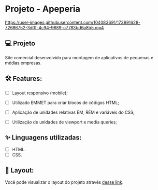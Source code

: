 # Projeto - Apeperia

https://user-images.githubusercontent.com/104083691/173891628-72686752-3d0f-4c94-9689-c7783bd6a8b5.mp4

## 💻 Projeto

Site comercial desenvolvido para montagem de aplicativos de pequenas e médias empresas.

## :hammer_and_wrench: Features:

-   [ ] Layout responsivo (mobile);
-   [ ] Utilizado EMMET para criar blocos de códigos HTML;
-   [ ] Aplicação de unidades relativas EM, REM e variáveis do CSS;
-   [ ] Utilização de unidades de viewport e media queries;


## ✨ Linguagens utilizadas:

-   [ ] HTML.
-   [ ] CSS.

## 🔖 Layout:

Você pode visualizar o layout do projeto através [desse link](#).
